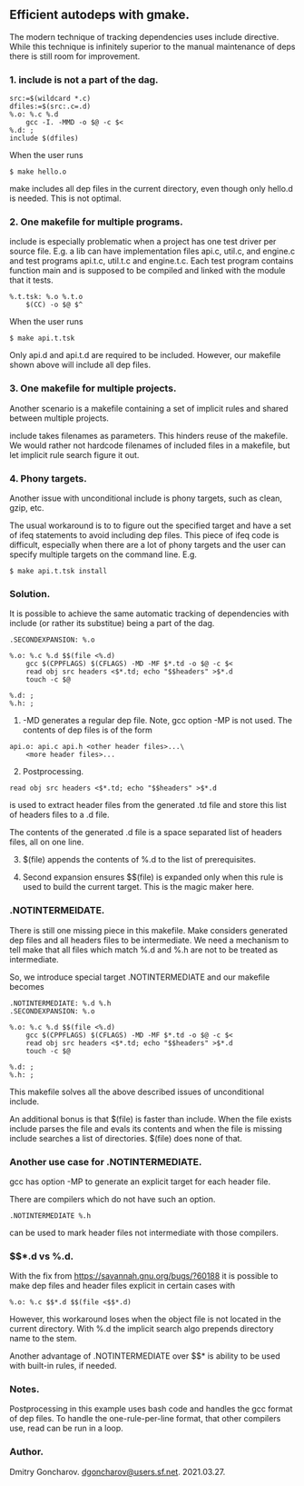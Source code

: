 ## Efficient autodeps with gmake.


The modern technique of tracking dependencies uses include directive.  While
this technique is infinitely superior to the manual maintenance of deps there
is still room for improvement.


### 1. include is not a part of the dag.


```
src:=$(wildcard *.c)
dfiles:=$(src:.c=.d)
%.o: %.c %.d
	gcc -I. -MMD -o $@ -c $<
%.d: ;
include $(dfiles)
```

When the user runs

```
$ make hello.o
```

make includes all dep files in the current directory, even though only hello.d
is needed. This is not optimal.



### 2. One makefile for multiple programs.

include is especially problematic when a project has one test driver per
source file. E.g. a lib can have implementation files api.c, util.c, and
engine.c and test programs api.t.c, util.t.c and engine.t.c. Each test program
contains function main and is supposed to be compiled and linked with the
module that it tests.


```
%.t.tsk: %.o %.t.o
	$(CC) -o $@ $^
```

When the user runs

```
$ make api.t.tsk
```

Only api.d and api.t.d are required to be included. However, our makefile shown
above will include all dep files.



### 3. One makefile for multiple projects.

Another scenario is a makefile containing a set of implicit rules and shared
between multiple projects.

include takes filenames as parameters. This hinders reuse of the makefile. We
would rather not hardcode filenames of included files in a makefile, but let
implicit rule search figure it out. 



### 4. Phony targets.

Another issue with unconditional include is phony targets, such as clean, gzip,
etc.

The usual workaround is to to figure out the specified target and have a set of
ifeq statements to avoid including dep files. This piece of ifeq code
is difficult, especially when there are a lot of phony targets and the user
can specify multiple targets on the command line. E.g.

```
$ make api.t.tsk install
```



### Solution.

It is possible to achieve the same automatic tracking of dependencies with
include (or rather its substitue) being a part of the dag.


```
.SECONDEXPANSION: %.o

%.o: %.c %.d $$(file <%.d)
	gcc $(CPPFLAGS) $(CFLAGS) -MD -MF $*.td -o $@ -c $<
	read obj src headers <$*.td; echo "$$headers" >$*.d
	touch -c $@

%.d: ;
%.h: ;
```

1. -MD generates a regular dep file.
Note, gcc option -MP is not used. The contents of dep files is of the form

```
api.o: api.c api.h <other header files>...\
    <more header files>...

```

2. Postprocessing.

```
read obj src headers <$*.td; echo "$$headers" >$*.d
```

is used to extract header files from the generated .td file and store this list of
headers files to a .d file.

The contents of the generated .d file is a space separated list of headers
files, all on one line.


3. $(file) appends the contents of %.d to the list of prerequisites.


4. Second expansion ensures $$(file) is expanded only when this rule is used to build
the current target. This is the magic maker here.



### .NOTINTERMEIDATE.

There is still one missing piece in this makefile. Make considers generated dep
files and all headers files to be intermediate.  We need a mechanism to tell
make that all files which match %.d and %.h are not to be treated as
intermediate.


So, we introduce special target .NOTINTERMEDIATE and our makefile becomes


```
.NOTINTERMEDIATE: %.d %.h
.SECONDEXPANSION: %.o

%.o: %.c %.d $$(file <%.d)
	gcc $(CPPFLAGS) $(CFLAGS) -MD -MF $*.td -o $@ -c $<
	read obj src headers <$*.td; echo "$$headers" >$*.d
	touch -c $@

%.d: ;
%.h: ;
```


This makefile solves all the above described issues of unconditional include.


An additional bonus is that $(file) is faster than include. When the file
exists include parses the file and evals its contents and when the file is missing include
searches a list of directories. $(file) does none of that.


### Another use case for .NOTINTERMEDIATE.

gcc has option -MP to generate an explicit target for each header file.

There are compilers which do not have such an option.

```
.NOTINTERMEDIATE %.h
```

can be used to mark header files not intermediate with those compilers.


### $$*.d vs %.d.

With the fix from https://savannah.gnu.org/bugs/?60188 it is possible to make
dep files and header files explicit in certain cases with


```
%.o: %.c $$*.d $$(file <$$*.d)
```

However, this workaround loses when the object file is not located in the
current directory. With %.d the implicit search algo prepends directory name to
the stem.


Another advantage of .NOTINTERMEDIATE over $$* is ability to be used with
built-in rules, if needed.



### Notes.

Postprocessing in this example uses bash code and handles the gcc format of dep
files. To handle the one-rule-per-line format, that other compilers use, read
can be run in a loop.


### Author.

Dmitry Goncharov.
dgoncharov@users.sf.net.
2021.03.27.
